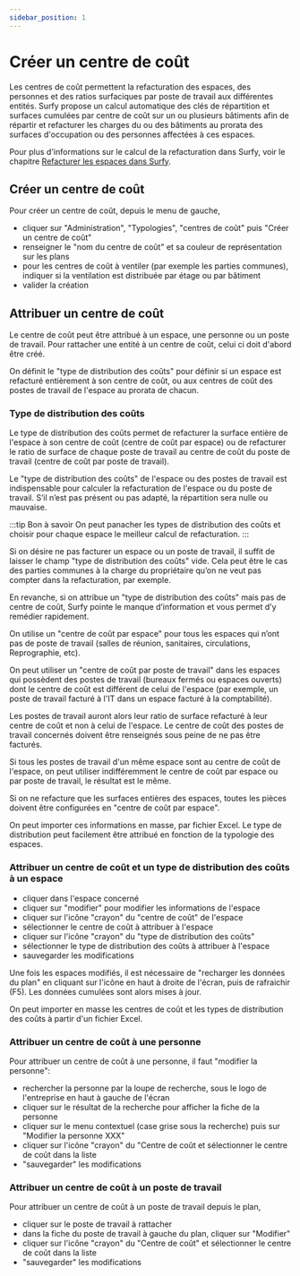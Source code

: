 ```yaml
---
sidebar_position: 1
---
```

# Créer un centre de coût

Les centres de coût permettent la refacturation des espaces, des personnes et des ratios surfaciques par poste de travail aux différentes entités.
Surfy propose un calcul automatique des clés de répartition et surfaces cumulées par centre de coût sur un ou plusieurs bâtiments afin de répartir et refacturer les charges du ou des bâtiments au prorata des surfaces d'occupation ou des personnes affectées à ces espaces.

Pour plus d'informations sur le calcul de la refacturation dans Surfy, voir le chapitre [Refacturer les espaces dans Surfy](/docs/tutorials/cost-distribution-by-cost-center/create.md).

## Créer un centre de coût

 Pour créer un centre de coût, depuis le menu de gauche,

 -  cliquer sur "Administration", "Typologies", "centres de coût" puis "Créer un centre de coût"
 -  renseigner le "nom du centre de coût" et sa couleur de représentation sur les plans
 -  pour les centres de coût à ventiler (par exemple les parties communes), indiquer si la ventilation est distribuée par étage ou par bâtiment
 -  valider la création


## Attribuer un centre de coût

Le centre de coût peut être attribué à un espace, une personne ou un poste de travail.
Pour rattacher une entité à un centre de coût, celui ci doit d'abord être créé.

On définit le "type de distribution des coûts" pour définir si un espace est refacturé entièrement à son centre de coût, ou aux centres de coût des postes de travail de l'espace au prorata de chacun.

### Type de distribution des coûts

Le type de distribution des coûts permet de refacturer la surface entière de l'espace à son centre de coût (centre de coût par espace) ou de refacturer le ratio de surface de chaque poste de travail au centre de coût du poste de travail (centre de coût par poste de travail). 

Le "type de distribution des coûts" de l'espace ou des postes de travail est indispensable pour calculer la refacturation de l'espace ou du poste de travail. S’il n’est pas présent ou pas adapté, la répartition sera nulle ou mauvaise. 

:::tip Bon à savoir
On peut panacher les types de distribution des coûts et choisir pour chaque espace le meilleur calcul de refacturation.
:::

Si on désire ne pas facturer un espace ou un poste de travail, il suffit de laisser le champ "type de distribution des coûts" vide. Cela peut être le cas des parties communes à la charge du propriétaire qu’on ne veut pas compter dans la refacturation, par exemple. 

En revanche, si on attribue un "type de distribution des coûts" mais pas de centre de coût, Surfy pointe le manque d’information et vous permet d’y remédier rapidement. 

On utilise un "centre de coût par espace" pour tous les espaces qui n’ont pas de poste de travail (salles de réunion, sanitaires, circulations, Reprographie, etc).

On peut utiliser un "centre de coût par poste de travail" dans les espaces qui possèdent des postes de travail (bureaux fermés ou espaces ouverts) dont le centre de coût est différent de celui de l'espace (par exemple, un poste de travail facturé à l'IT dans un espace facturé à la comptabilité).

Les postes de travail auront alors leur ratio de surface refacturé à leur centre de coût et non à celui de l'espace.
Le centre de coût des postes de travail concernés doivent être renseignés sous peine de ne pas être facturés.

Si tous les postes de travail d'un même espace sont au centre de coût de l'espace, on peut utiliser indifféremment le centre de coût par espace ou par poste de travail, le résultat est le même. 

Si on ne refacture que les surfaces entières des espaces, toutes les pièces doivent être configurées en "centre de coût par espace".


On peut importer ces informations en masse, par fichier Excel. Le type de distribution peut facilement être attribué en fonction de la typologie des espaces. 


### Attribuer un centre de coût et un type de distribution des coûts à un espace

-   cliquer dans l'espace concerné
-   cliquer sur "modifier" pour modifier les informations de l'espace
-   cliquer sur l'icône "crayon" du "centre de coût" de l'espace
-   sélectionner le centre de coût à attribuer à l'espace
-   cliquer sur l'icône "crayon" du "type de distribution des coûts"
-   sélectionner le type de distribution des coûts à attribuer à l'espace
-   sauvegarder les modifications

Une fois les espaces modifiés, il est nécessaire de "recharger les données du plan" en cliquant sur l'icône en haut à droite de l'écran, puis de rafraichir (F5). Les données cumulées sont alors mises à jour.

On peut importer en masse les centres de coût et les types de distribution des coûts à partir d'un fichier Excel. 

### Attribuer un centre de coût à une personne

Pour attribuer un centre de coût à une personne, il faut "modifier la personne":

-   rechercher la personne par la loupe de recherche, sous le logo de l'entreprise en haut à gauche de l'écran
-   cliquer sur le résultat de la recherche pour afficher la fiche de la personne
-   cliquer sur le menu contextuel (case grise sous la recherche) puis sur "Modifier la personne XXX"
-   cliquer sur l'icône "crayon" du "Centre de coût et sélectionner le centre de coût dans la liste
-   "sauvegarder" les modifications

### Attribuer un centre de coût à un poste de travail

Pour attribuer un centre de coût à un poste de travail depuis le plan,

-   cliquer sur le poste de travail à rattacher
-   dans la fiche du poste de travail à gauche du plan, cliquer sur "Modifier"
-   cliquer sur l'icône "crayon" du "Centre de coût" et sélectionner le centre de coût dans la liste
-   "sauvegarder" les modifications

